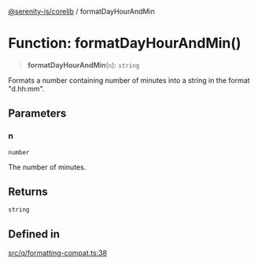 [@serenity-is/corelib](../README.md) / formatDayHourAndMin

# Function: formatDayHourAndMin()

> **formatDayHourAndMin**(`n`): `string`

Formats a number containing number of minutes into a string in the format "d.hh:mm".

## Parameters

### n

`number`

The number of minutes.

## Returns

`string`

## Defined in

[src/q/formatting-compat.ts:38](https://github.com/serenity-is/serenity/blob/master/packages/corelib/src/q/formatting-compat.ts#L38)

